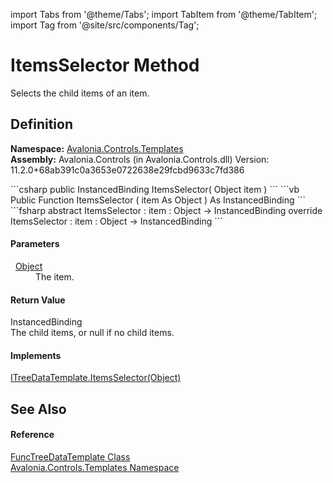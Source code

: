 import Tabs from '@theme/Tabs'; 
import TabItem from '@theme/TabItem'; 
import Tag from '@site/src/components/Tag'; 

# ItemsSelector Method


Selects the child items of an item.



## Definition
**Namespace:** <a href="N_Avalonia_Controls_Templates">Avalonia.Controls.Templates</a>  
**Assembly:** Avalonia.Controls (in Avalonia.Controls.dll) Version: 11.2.0+68ab391c0a3653e0722638e29fcbd9633c7fd386

<Tabs groupId="api-code-preview">
<TabItem value="csharp" label="C#">
```csharp
public InstancedBinding ItemsSelector(
	Object item
)
```
</TabItem>
<TabItem value="vb" label="VB">
```vb
Public Function ItemsSelector ( 
	item As Object
) As InstancedBinding
```
</TabItem>
<TabItem value="fsharp" label="F#">
```fsharp
abstract ItemsSelector : 
        item : Object -> InstancedBinding 
override ItemsSelector : 
        item : Object -> InstancedBinding 
```
</TabItem>
</Tabs>



#### Parameters
<dl><dt>  <a href="https://learn.microsoft.com/dotnet/api/system.object" target="_blank" rel="noopener noreferrer">Object</a></dt><dd>The item.</dd></dl>

#### Return Value
InstancedBinding  
The child items, or null if no child items.

#### Implements
<a href="M_Avalonia_Controls_Templates_ITreeDataTemplate_ItemsSelector">ITreeDataTemplate.ItemsSelector(Object)</a>  


## See Also


#### Reference
<a href="T_Avalonia_Controls_Templates_FuncTreeDataTemplate">FuncTreeDataTemplate Class</a>  
<a href="N_Avalonia_Controls_Templates">Avalonia.Controls.Templates Namespace</a>  
